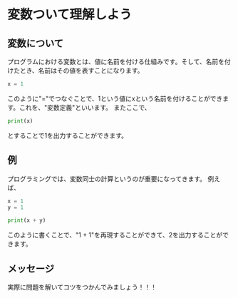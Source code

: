 # 変数ついて理解しよう
## 変数について
プログラムにおける変数とは、値に名前を付ける仕組みです。そして、名前を付けたとき、名前はその値を表すことになります。
```python
x = 1
```
このように"="でつなぐことで、1という値にxという名前を付けることができます。これを、"変数定義"といいます。
またここで、
```python
print(x)
```
とすることで1を出力することができます。
## 例
プログラミングでは、変数同士の計算というのが重要になってきます。
例えば、
```python
x = 1
y = 1

print(x + y)
```
このように書くことで、"1 + 1"を再現することができて、2を出力することができます。
## メッセージ
実際に問題を解いてコツをつかんでみましょう！！！